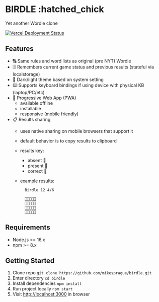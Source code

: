 # BIRDLE :hatched_chick

Yet another Wordle clone

[![Vercel Deployment Status](https://img.shields.io/github/deployments/mikesprague/birdle/production?label=Deploy%20to%20Vercel&logo=Vercel&logoColor=white)](https://vercel.com/m5ls5e/birdle/deployments)

## Features

- :capital_abcd: Same rules and word lists as original (pre NYT) Wordle
- :file_cabinet: Remembers current game status and previous results (stateful via localstorage)
- :art: Dark/light theme based on system setting
- :keyboard: Supports keyboard bindings if using device with physical KB (laptop/PC/etc)
- :iphone: Progressive Web App (PWA)
  - available offline
  - installable
  - responsive (mobile friendly)
- :clipboard: Results sharing
  - uses native sharing on mobile browsers that support it
  - default behavior is to copy results to clipboard
  - results key:
    - absent 🥚
    - present 🐣
    - correct 🐥
  - example results:
  
    ```text
      Birdle 12 4/6

      🥚🐣🥚🥚🐥
      🥚🥚🥚🐥🐥
      🥚🐣🥚🐥🐥
      🐥🐥🐥🐥🐥
    ```

## Requirements

- Node.js >= 16.x
- npm >= 8.x

## Getting Started

1. Clone repo `git clone https://github.com/mikesprague/birdle.git`
1. Enter directory `cd birdle`
1. Install dependencies `npm install`
1. Run project locally `npm start`
1. Visit <http://localhost:3000> in browser
